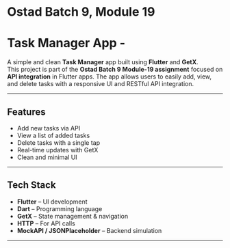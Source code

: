 #  Ostad Batch 9, Module 19
# Task Manager App -

A simple and clean **Task Manager** app built using **Flutter** and **GetX**.  
This project is part of the **Ostad Batch 9 Module-19 assignment** focused on **API integration** in Flutter apps. The app allows users to easily add, view, and delete tasks with a responsive UI and RESTful API integration.

---

## Features

-  Add new tasks via API
-  View a list of added tasks
-  Delete tasks with a single tap
-  Real-time updates with GetX
-  Clean and minimal UI

---

## Tech Stack

- **Flutter** – UI development
- **Dart** – Programming language
- **GetX** – State management & navigation
- **HTTP** – For API calls
- **MockAPI / JSONPlaceholder** – Backend simulation

---
